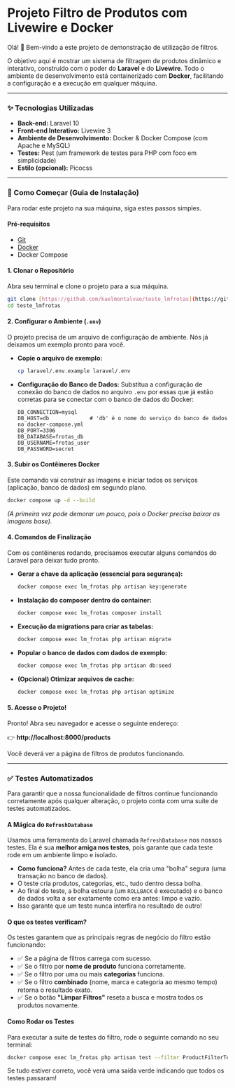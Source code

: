 # Projeto Filtro de Produtos com Livewire e Docker

Olá! 👋 Bem-vindo a este projeto de demonstração de utilização de filtros.

O objetivo aqui é mostrar um sistema de filtragem de produtos dinâmico e interativo, construído com o poder do **Laravel** e do **Livewire**. Todo o ambiente de desenvolvimento está containerizado com **Docker**, facilitando a configuração e a execução em qualquer máquina.

---

### ✨ Tecnologias Utilizadas

* **Back-end:** Laravel 10
* **Front-end Interativo:** Livewire 3
* **Ambiente de Desenvolvimento:** Docker & Docker Compose (com Apache e MySQL)
* **Testes:** Pest (um framework de testes para PHP com foco em simplicidade)
* **Estilo (opcional):** Picocss

---

### 🚀 Como Começar (Guia de Instalação)

Para rodar este projeto na sua máquina, siga estes passos simples.

#### Pré-requisitos
* [Git](https://git-scm.com/)
* [Docker](https://www.docker.com/products/docker-desktop/)
* Docker Compose

#### 1. Clonar o Repositório
Abra seu terminal e clone o projeto para a sua máquina.

```bash
git clone [https://github.com/kaelmontalvao/teste_lmfrotas](https://github.com/kaelmontalvao/teste_lmfrotas)
cd teste_lmfrotas
```

#### 2. Configurar o Ambiente (`.env`)
O projeto precisa de um arquivo de configuração de ambiente. Nós já deixamos um exemplo pronto para você.

* **Copie o arquivo de exemplo:**
    ```bash
    cp laravel/.env.example laravel/.env
    ```

* **Configuração do Banco de Dados:**
    Substitua a configuração de conexão do banco de dados no arquivo `.env` por essas que já estão corretas para se conectar com o banco de dados do Docker:
    ```env
    DB_CONNECTION=mysql
    DB_HOST=db             # 'db' é o nome do serviço do banco de dados no docker-compose.yml
    DB_PORT=3306
    DB_DATABASE=frotas_db
    DB_USERNAME=frotas_user
    DB_PASSWORD=secret
    ```

#### 3. Subir os Contêineres Docker
Este comando vai construir as imagens e iniciar todos os serviços (aplicação, banco de dados) em segundo plano.

```bash
docker compose up -d --build
```
*(A primeira vez pode demorar um pouco, pois o Docker precisa baixar as imagens base).*

#### 4. Comandos de Finalização
Com os contêineres rodando, precisamos executar alguns comandos do Laravel para deixar tudo pronto.

* **Gerar a chave da aplicação (essencial para segurança):**
    ```bash
    docker compose exec lm_frotas php artisan key:generate
    ```
* **Instalação do composer dentro do container:**
    ```bash
    docker compose exec lm_frotas composer install
    ```
* **Execução da migrations para criar as tabelas:**
    ```bash
    docker compose exec lm_frotas php artisan migrate
    ```
* **Popular o banco de dados com dados de exemplo:**
    ```bash
    docker compose exec lm_frotas php artisan db:seed
    ```
* **(Opcional) Otimizar arquivos de cache:**
    ```bash
    docker compose exec lm_frotas php artisan optimize
    ```

#### 5. Acesse o Projeto!
Pronto! Abra seu navegador e acesse o seguinte endereço:

👉 **http://localhost:8000/products**

Você deverá ver a página de filtros de produtos funcionando.

---

### ✅ Testes Automatizados

Para garantir que a nossa funcionalidade de filtros continue funcionando corretamente após qualquer alteração, o projeto conta com uma suíte de testes automatizados.

#### A Mágica do `RefreshDatabase`

Usamos uma ferramenta do Laravel chamada `RefreshDatabase` nos nossos testes. Ela é sua **melhor amiga nos testes**, pois garante que cada teste rode em um ambiente limpo e isolado.

* **Como funciona?** Antes de cada teste, ela cria uma "bolha" segura (uma transação no banco de dados).
* O teste cria produtos, categorias, etc., tudo dentro dessa bolha.
* Ao final do teste, a bolha estoura (um `ROLLBACK` é executado) e o banco de dados volta a ser exatamente como era antes: limpo e vazio.
* Isso garante que um teste nunca interfira no resultado de outro!

#### O que os testes verificam?

Os testes garantem que as principais regras de negócio do filtro estão funcionando:
* ✅ Se a página de filtros carrega com sucesso.
* ✅ Se o filtro por **nome de produto** funciona corretamente.
* ✅ Se o filtro por uma ou mais **categorias** funciona.
* ✅ Se o filtro **combinado** (nome, marca e categoria ao mesmo tempo) retorna o resultado exato.
* ✅ Se o botão **"Limpar Filtros"** reseta a busca e mostra todos os produtos novamente.

#### Como Rodar os Testes

Para executar a suíte de testes do filtro, rode o seguinte comando no seu terminal:

```bash
docker compose exec lm_frotas php artisan test --filter ProductFilterTest
```

Se tudo estiver correto, você verá uma saída verde indicando que todos os testes passaram!